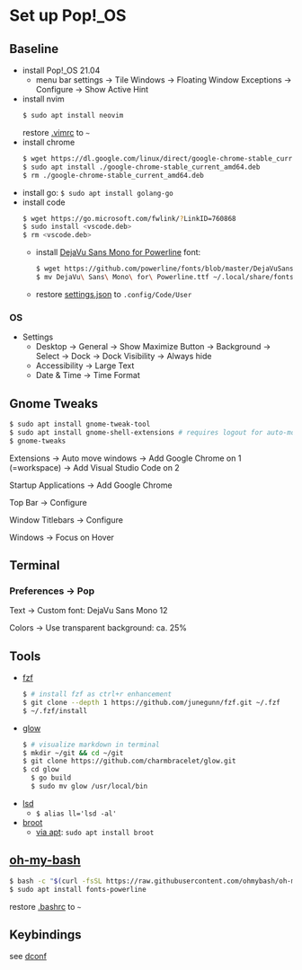 # Set up Pop!_OS

## Baseline

- install Pop!_OS 21.04
  - menu bar settings
    -> Tile Windows
    -> Floating Window Exceptions -> Configure
    -> Show Active Hint
- install nvim
  ```bash
  $ sudo apt install neovim
  ```
  restore [.vimrc](.vimrc) to `~`
- install chrome
  ```bash
  $ wget https://dl.google.com/linux/direct/google-chrome-stable_current_amd64.deb
  $ sudo apt install ./google-chrome-stable_current_amd64.deb
  $ rm ./google-chrome-stable_current_amd64.deb
  ```
- install go: `$ sudo apt install golang-go`
- install code
  ```bash
  $ wget https://go.microsoft.com/fwlink/?LinkID=760868
  $ sudo install <vscode.deb>
  $ rm <vscode.deb>
  ```
  - install [DejaVu Sans Mono for Powerline](https://stackoverflow.com/questions/64036536/strange-characters-for-ohmyz-in-vscode) font:
    ```bash
    $ wget https://github.com/powerline/fonts/blob/master/DejaVuSansMono/DejaVu%20Sans%20Mono%20for%20Powerline.ttf
    $ mv DejaVu\ Sans\ Mono\ for\ Powerline.ttf ~/.local/share/fonts/
    ```
  - restore [settings.json](.config/Code/User/settings.json) to `.config/Code/User`

### OS

- Settings
  - Desktop -> General -> Show Maximize Button
            -> Background -> Select
            -> Dock -> Dock Visibility -> Always hide
  - Accessibility -> Large Text
  - Date & Time -> Time Format

## Gnome Tweaks

```bash
$ sudo apt install gnome-tweak-tool
$ sudo apt install gnome-shell-extensions # requires logout for auto-move-windows to become available, see below
$ gnome-tweaks
```

Extensions -> Auto move windows
  -> Add Google Chrome on 1 (=workspace)
  -> Add Visual Studio Code on 2

Startup Applications
  -> Add Google Chrome

Top Bar
  -> Configure

Window Titlebars
  -> Configure

Windows
  -> Focus on Hover

## Terminal

### Preferences -> Pop

Text -> Custom font: DejaVu Sans Mono 12

Colors -> Use transparent background: ca. 25%

## Tools

- [fzf](https://github.com/junegunn/fzf)
  ```bash
  $ # install fzf as ctrl+r enhancement
  $ git clone --depth 1 https://github.com/junegunn/fzf.git ~/.fzf
  $ ~/.fzf/install
  ```
- [glow](https://github.com/charmbracelet/glow)
  ```bash
  $ # visualize markdown in terminal
  $ mkdir ~/git && cd ~/git
  $ git clone https://github.com/charmbracelet/glow.git
  $ cd glow
	$ go build
 	$ sudo mv glow /usr/local/bin
  ```
- [lsd](https://github.com/Peltoche/lsd#installation)
	- `$ alias ll='lsd -al'`
- [broot](https://github.com/Canop/broot)
    - [via apt](https://packages.azlux.fr/): `sudo apt install broot`

## [oh-my-bash](https://github.com/ohmybash/oh-my-bash)

```bash
$ bash -c "$(curl -fsSL https://raw.githubusercontent.com/ohmybash/oh-my-bash/master/tools/install.sh)"
$ sudo apt install fonts-powerline
```

restore [.bashrc](.bashrc) to `~`

## Keybindings

see [dconf](.config/dconf/user.conf)
